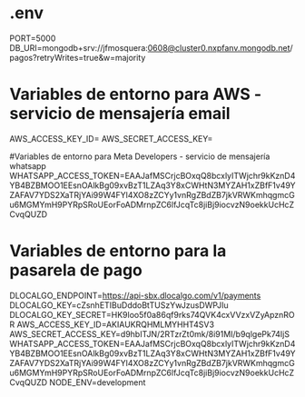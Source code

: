 # .env
PORT=5000
DB_URI=mongodb+srv://jfmosquera:0608@cluster0.nxpfanv.mongodb.net/pagos?retryWrites=true&w=majority

# Variables de entorno para AWS - servicio de mensajería email
AWS_ACCESS_KEY_ID=
AWS_SECRET_ACCESS_KEY=

#Variables de entorno para Meta Developers - servicio de mensajería whatsapp
WHATSAPP_ACCESS_TOKEN=EAAJafMSCrjcBOxqQ8bcxlyITWjchr9kKznD4YB4BZBMOO1EEsnOAlkBg09xvBzT1LZAq3Y8xCWHtN3MYZAH1xZBfF1v49YZAFAV7YDS2XaTRjYAi99W4FYl4XO8zZCYy1vnRgZBdZB7jkVRWKmhqgmcGu6MGMYmH9PYRpSRoUEorFoADMrnpZC6lfJcqTc8jiBj9iocvzN9oekkUcHcZCvqQUZD

# Variables de entorno para la pasarela de pago
DLOCALGO_ENDPOINT=https://api-sbx.dlocalgo.com/v1/payments
DLOCALGO_KEY=cZsnhETIBuDddoBtTUSzYwJzusDWPJIu
DLOCALGO_KEY_SECRET=HK9loo5f0a86qf9rks74QVK4cxVVzxVZyApznROR
AWS_ACCESS_KEY_ID=AKIAUKRQHMLMYHHT4SV3
AWS_SECRET_ACCESS_KEY=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
WHATSAPP_ACCESS_TOKEN=EAAJafMSCrjcBOxqQ8bcxlyITWjchr9kKznD4YB4BZBMOO1EEsnOAlkBg09xvBzT1LZAq3Y8xCWHtN3MYZAH1xZBfF1v49YZAFAV7YDS2XaTRjYAi99W4FYl4XO8zZCYy1vnRgZBdZB7jkVRWKmhqgmcGu6MGMYmH9PYRpSRoUEorFoADMrnpZC6lfJcqTc8jiBj9iocvzN9oekkUcHcZCvqQUZD
NODE_ENV=development